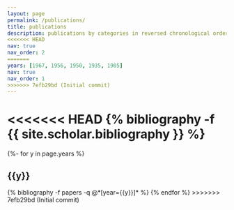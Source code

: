 ```yaml
---
layout: page
permalink: /publications/
title: publications
description: publications by categories in reversed chronological order. generated by jekyll-scholar.
<<<<<<< HEAD
nav: true
nav_order: 2
=======
years: [1967, 1956, 1950, 1935, 1905]
nav: true
nav_order: 1
>>>>>>> 7efb29bd (Initial commit)
---
```

<!-- _pages/publications.md -->
<div class="publications">

<<<<<<< HEAD
{% bibliography -f {{ site.scholar.bibliography }} %}
=======
{%- for y in page.years %}
  <h2 class="year">{{y}}</h2>
  {% bibliography -f papers -q @*[year={{y}}]* %}
{% endfor %}
>>>>>>> 7efb29bd (Initial commit)

</div>
